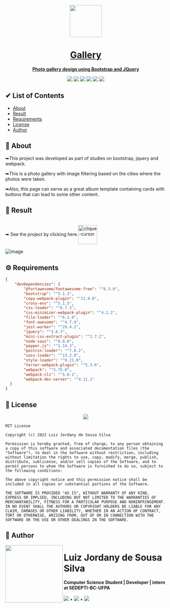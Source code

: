 
<div align="center">

  <a href="https://ojordany.github.io/gallery/"><img width="100px" src="https://user-images.githubusercontent.com/84668196/218897677-3e0cd267-34e1-48a8-bb91-b52d22470080.png">

  <h1>Gallery</h1>
  
  <strong>Photo gallery design using Bootstrap and JQuery</strong>
  
  <a href="https://github.com/oJordany/gallery/"><img src="https://img.shields.io/github/license/ojordany/gallery?style=social"></a>
  <a href="https://github.com/oJordany/gallery/"><img src="https://img.shields.io/github/stars/ojordany/gallery?style=social"/></a>
  <a href="https://github.com/oJordany/gallery/"><img src="https://img.shields.io/github/forks/ojordany/gallery?style=social"/></a>
  <a href="https://github.com/oJordany/gallery/"><img src="https://img.shields.io/github/issues/ojordany/gallery?style=social"/></a>
  <a href="https://github.com/oJordany/gallery/"><img src="https://img.shields.io/github/repo-size/ojordany/gallery?style=social"/></a>
  <a href="https://github.com/oJordany/gallery/"><img src="https://img.shields.io/github/commit-activity/w/ojordany/gallery?style=social"/></a>
</div>

<h2></h2>
<h2>&#x2714 List of Contents</h2>
<ul type="pointer">
  <li><a href="#about">About</a></li>
  <li><a href="#result">Result</a></li>
  <li><a href="#requirements">Requirements</a></li>
  <li><a href="#license">License</a></li>
  <li><a href="#authors">Author</a></li>
</ul>

<h2></h2>
<h2><a name="about">&#x1F4D6 About</a></h2>
<p>➥This project was developed as part of studies on bootstrap, jquery and webpack.</p>
<p>➥This is a photo gallery with image filtering based on the cities where the photos were taken.</p>
<p>➥Also, this page can serve as a great album template containing cards with buttons that can lead to some other content.</p>

<h2></h2>
<h2><a name="result">&#x1F50E Result</a></h2>
<span><br/>➥ See the project by clicking here.<a href="https://ojordany.github.io/gallery/" alt='next'><img align="center"src="https://cdn.discordapp.com/attachments/897609680073941012/963207775045971988/pngwing-edit.png" alt="clique-cursor" width="60px"></a></span>

![image](https://user-images.githubusercontent.com/84668196/218894487-80a84360-d95b-42d7-9074-6b9409675657.png)

<h2></h2>
<h2><a name="requirements">&#x2699 Requirements</a></h2>

~~~json
{
    "devDependencies": {
        "@fortawesome/fontawesome-free": "^6.3.0",
        "bootstrap": "^5.1.3",
        "copy-webpack-plugin": "^11.0.0",
        "cross-env": "^5.1.5",
        "css-loader": "^6.7.3",
        "css-minimizer-webpack-plugin": "^4.2.2",
        "file-loader": "^6.2.0",
        "font-awesome": "^4.7.0",
        "jest-worker": "^29.4.2",
        "jquery": "^3.6.3",
        "mini-css-extract-plugin": "^2.7.2",
        "node-sass": "^8.0.0",
        "popper.js": "^1.14.3",
        "postcss-loader": "^7.0.2",
        "sass-loader": "^13.2.0",
        "style-loader": "^0.21.0",
        "terser-webpack-plugin": "^5.3.6",
        "webpack": "^5.75.0",
        "webpack-cli": "^5.0.1",
        "webpack-dev-server": "^4.11.1"
  }
}
~~~

<h2></h2>
<h2><a name="license">&#x1F4DC License</a></h2>

<div align="center"><a href="https://github.com/oJordany/gallery/"><img src="https://img.shields.io/github/license/ojordany/gallery?style=social"></a></div>

~~~
MIT License

Copyright (c) 2022 Luiz Jordany de Sousa Silva

Permission is hereby granted, free of charge, to any person obtaining a copy of this software and associated documentation files (the "Software"), to deal in the Software without restriction, including without limitation the rights to use, copy, modify, merge, publish, distribute, sublicense, and/or sell copies of the Software, and to permit persons to whom the Software is furnished to do so, subject to the following conditions:

The above copyright notice and this permission notice shall be included in all copies or substantial portions of the Software.

THE SOFTWARE IS PROVIDED "AS IS", WITHOUT WARRANTY OF ANY KIND, EXPRESS OR IMPLIED, INCLUDING BUT NOT LIMITED TO THE WARRANTIES OF MERCHANTABILITY, FITNESS FOR A PARTICULAR PURPOSE AND NONINFRINGEMENT. IN NO EVENT SHALL THE AUTHORS OR COPYRIGHT HOLDERS BE LIABLE FOR ANY CLAIM, DAMAGES OR OTHER LIABILITY, WHETHER IN AN ACTION OF CONTRACT, TORT OR OTHERWISE, ARISING FROM, OUT OF OR IN CONNECTION WITH THE SOFTWARE OR THE USE OR OTHER DEALINGS IN THE SOFTWARE.
~~~

<h2></h2>
<h2><a name="authors">&#x1F465 Author</a></h2>
<!-- Jordany's Profile-->
<a href="https://github.com/oJordany/estanteVirtual"><img src="https://user-images.githubusercontent.com/84668196/178501845-e4b3b3a0-02e4-46ff-8447-ddf8e0a962e7.png" width="180px" height="180px" align="left"></a> 
<h1>Luiz Jordany de Sousa Silva</h1>
<strong>Computer Science Student | Developer | intern at SEDEPTI-BC-UFPA</strong>
<br/><br/>
<a href="https://instagram.com/ojordany/" target="_blank"><img src="https://img.shields.io/badge/-Instagram-%23E4405F?style=for-the-badge&logo=instagram&logoColor=white" target="_blank"></a>
•
<a href = "mailto:jordanyluiz@gmail.com"><img src="https://img.shields.io/badge/-Gmail-%23333?style=for-the-badge&logo=gmail&logoColor=white" target="_blank"></a>
•
<a href="https://www.linkedin.com/in/luiz-silva-759a491b9" target="_blank"><img src="https://img.shields.io/badge/-LinkedIn-%230077B5?style=for-the-badge&logo=linkedin&logoColor=white" target="_blank"></a>
  
<br/><br/><br/>
